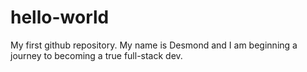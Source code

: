 # hello-world
My first github repository.
My name is Desmond and I am beginning a journey to becoming a true full-stack dev.
